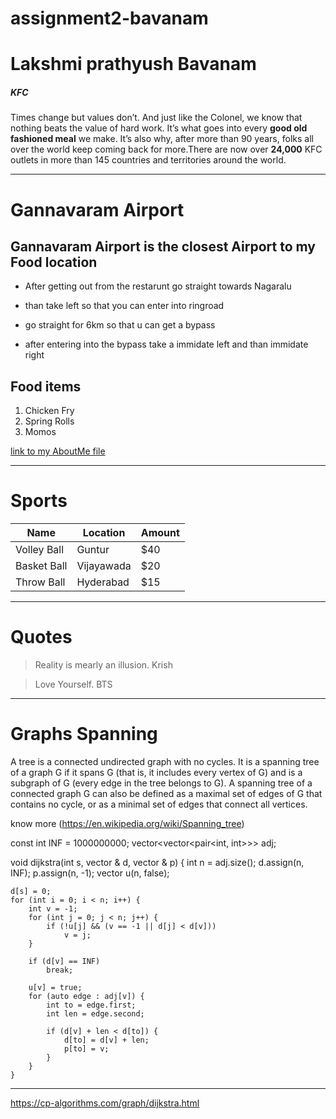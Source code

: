 # assignment2-bavanam
# Lakshmi prathyush Bavanam
##### KFC
Times change but values don’t. And just like the Colonel, we know that nothing beats the value of hard work. It’s what goes into every **good old fashioned meal** we make. It’s also why, after more than 90 years, folks all over the world keep coming back for more.There are now over **24,000** KFC outlets in more than 145 countries and territories around the world.

--------------------------------------------------------------

# Gannavaram Airport
## Gannavaram Airport is the closest Airport to my Food location

   - After getting out from the restarunt go straight towards Nagaralu

   - than take left so that you can enter into ringroad

   - go straight for 6km so that u can get a bypass

   - after entering into the bypass take a immidate left and than immidate right

## Food items
1. Chicken Fry
2. Spring Rolls
3. Momos

[link to my AboutMe file](https://github.com/PrathyushaBavanam/assignment2-bavanam/blob/main/AboutMe.md)

------------------------------------------------------------------------

# Sports

| Name   | Location   | Amount   |
|--------|------------|----------|
| Volley Ball   |Guntur   | $40   |
| Basket Ball   | Vijayawada   | $20   |
| Throw Ball   | Hyderabad   |$15   |

-------------------------------------------------------------------------

# Quotes

>Reality is mearly an illusion. Krish

>Love Yourself. BTS

---------------------------------------------------------------------------------------
# Graphs Spanning

A tree is a connected undirected graph with no cycles. It is a spanning tree of a graph G if it spans G (that is, it includes every vertex of G) and is a subgraph of G (every edge in the tree belongs to G). A spanning tree of a connected graph G can also be defined as a maximal set of edges of G that contains no cycle, or as a minimal set of edges that connect all vertices.

know more (https://en.wikipedia.org/wiki/Spanning_tree)

const int INF = 1000000000;
vector<vector<pair<int, int>>> adj;

void dijkstra(int s, vector<int> & d, vector<int> & p) {
    int n = adj.size();
    d.assign(n, INF);
    p.assign(n, -1);
    vector<bool> u(n, false);

    d[s] = 0;
    for (int i = 0; i < n; i++) {
        int v = -1;
        for (int j = 0; j < n; j++) {
            if (!u[j] && (v == -1 || d[j] < d[v]))
                v = j;
        }

        if (d[v] == INF)
            break;

        u[v] = true;
        for (auto edge : adj[v]) {
            int to = edge.first;
            int len = edge.second;

            if (d[v] + len < d[to]) {
                d[to] = d[v] + len;
                p[to] = v;
            }
        }
    }
----------------------------------------------------------------------------------
<https://cp-algorithms.com/graph/dijkstra.html>